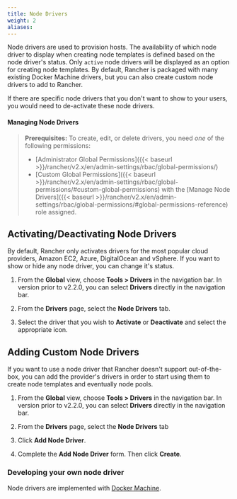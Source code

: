 ```yaml
---
title: Node Drivers
weight: 2
aliases:
---
```


Node drivers are used to provision hosts. The availability of which node driver to display when creating node templates is defined based on the node driver's status. Only `active` node drivers will be displayed as an option for creating node templates. By default, Rancher is packaged with many existing Docker Machine drivers, but you can also create custom node drivers to add to Rancher.

If there are specific node drivers that you don't want to show to your users, you would need to de-activate these node drivers.

#### Managing Node Drivers

>**Prerequisites:** To create, edit, or delete drivers, you need _one_ of the following permissions:
>
>- [Administrator Global Permissions]({{< baseurl >}}/rancher/v2.x/en/admin-settings/rbac/global-permissions/)
>- [Custom Global Permissions]({{< baseurl >}}/rancher/v2.x/en/admin-settings/rbac/global-permissions/#custom-global-permissions) with the [Manage Node Drivers]({{< baseurl >}}/rancher/v2.x/en/admin-settings/rbac/global-permissions/#global-permissions-reference) role assigned.

## Activating/Deactivating Node Drivers

By default, Rancher only activates drivers for the most popular cloud providers, Amazon EC2, Azure, DigitalOcean and vSphere. If you want to show or hide any node driver, you can change it's status.

1.  From the **Global** view, choose **Tools > Drivers** in the navigation bar. In version prior to v2.2.0, you can select **Drivers** directly in the navigation bar.

2.  From the **Drivers** page, select the **Node Drivers** tab.

3.	Select the driver that you wish to **Activate** or **Deactivate** and select the appropriate icon.


## Adding Custom Node Drivers

If you want to use a node driver that Rancher doesn't support out-of-the-box, you can add the provider's drivers in order to start using them to create node templates and eventually node pools.

1.  From the **Global** view, choose **Tools > Drivers** in the navigation bar. In version prior to v2.2.0, you can select **Drivers** directly in the navigation bar.

2.  From the **Drivers** page, select the **Node Drivers** tab

3.	Click **Add Node Driver**.

4.	Complete the **Add Node Driver** form. Then click **Create**.

### Developing your own node driver
Node drivers are implemented with [Docker Machine](https://docs.docker.com/machine/).
